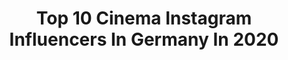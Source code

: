 ---
title: Top 10 Cinema Instagram Influencers In Germany In 2020
description: >-
  Find top cinema Instagram influencers in Germany in 2020. Most popular hashtags: #portrait #filmwave #theanalogclub #launchdsigns.
platform: Instagram
profiles:
  - username: "domquichotte"
    fullname: >-
      DomQuichotte
    location: "Germany"
    followers: 31881
    engagement: 335
    commentsToLikes: 0.056070
    id: ck55laeqw14zk0i11g2xtnhr4
    verified: false
    hashtags: "#playboyplaymate, #amberleighwest, #editorial, #nishikan8000"
  - username: "irenecruzfoto"
    fullname: >-
      Filmmaker & Photo⚡️ Irene Cruz
    location: "Germany"
    followers: 24171
    engagement: 396
    commentsToLikes: 0.046586
    id: ck14jkwa7kuok0i19o8lcey6n
    verified: false
    hashtags: "#eroticpoetry, #moonmagic, #artofselfportraiture, #poetsofinstagram"
  - username: "annette.zer"
    fullname: >-
      ᴀɴɴᴇᴛᴛᴇ ᴢᴇʀ
    location: "Germany"
    followers: 46025
    engagement: 882
    commentsToLikes: 0.008286
    id: ck5cg16jsnz9b0i11uqpuwj07
    verified: false
    hashtags: "#lassunsabh, #noneedtohamster, #rackbuddybilly, #rackbuddy"
  - username: "timjohnsonx"
    fullname: >-
      Tim Johnson
    location: "Germany"
    followers: 123037
    engagement: 1302
    commentsToLikes: 0.006463
    id: ck0tvfxs1b6j60i1963dv0iui
    verified: false
    hashtags: "#beitabilo, #finnland, #originalserviert, #wirsindburrito"
  - username: "puschart_tom"
    fullname: >-
      Tom Brückner
    location: "Germany"
    followers: 7333
    engagement: 1078
    commentsToLikes: 0.014734
    id: ck5bvlaf7jvwz0i11zzpay9hy
    verified: false
    hashtags: "#gothdesign, #vacation, #couple, #wearekillstar"
  - username: "lukatrajkovic"
    fullname: >-
      Luka Trajkovic
    location: "Germany"
    followers: 14037
    engagement: 836
    commentsToLikes: 0.009238
    id: ck55kpw58zuj40i11cq00fp7o
    verified: false
    hashtags: "#belgrade, #35mm, #nikon, #majesticcasual"
  - username: "dptomkeller"
    fullname: >-
      Tom Keller, BVK
    location: "Germany"
    followers: 11450
    engagement: 502
    commentsToLikes: 0.031246
    id: ck5bvdbdzjffb0i113agqdc06
    verified: false
    hashtags: "#lighting, #arrim18, #behindthescenes, #hinnerksch"
  - username: "konstantin_mazov"
    fullname: >-
      Konstantin Mazov
    location: "Germany"
    followers: 3670
    engagement: 1532
    commentsToLikes: 0.029211
    id: ck5c09h7rsozz0i11bee13dw3
    verified: false
    hashtags: ""
  - username: "lassedesignen"
    fullname: >-
      Lasse Behnke
    location: "Germany"
    followers: 102478
    engagement: 1039
    commentsToLikes: 0.011390
    id: ck0tteu3g2ery0i19urph0231
    verified: false
    hashtags: "#tutorial, #thecreativers, #thevisualscollective, #fxcreatives"
  - username: "lucasenglund"
    fullname: >-
      Lucas Englund
    location: "Germany"
    followers: 11707
    engagement: 1142
    commentsToLikes: 0.025715
    id: ck0tuc9s26k570i19dewop8le
    verified: false
    hashtags: "#parkwaydrive, #gopro"
---